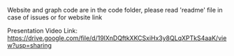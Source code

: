 Website and graph code are in the code folder, please read 'readme' file in case of issues or for website link

Presentation Video Link: https://drive.google.com/file/d/19lXnDQftkXKCSxiHx3y8QLqXPTkS4aaK/view?usp=sharing
